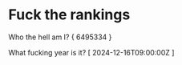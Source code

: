 # Fuck the rankings

Who the hell am I?
{ 6495334 }

What fucking year is it?
[ 2024-12-16T09:00:00Z ]
